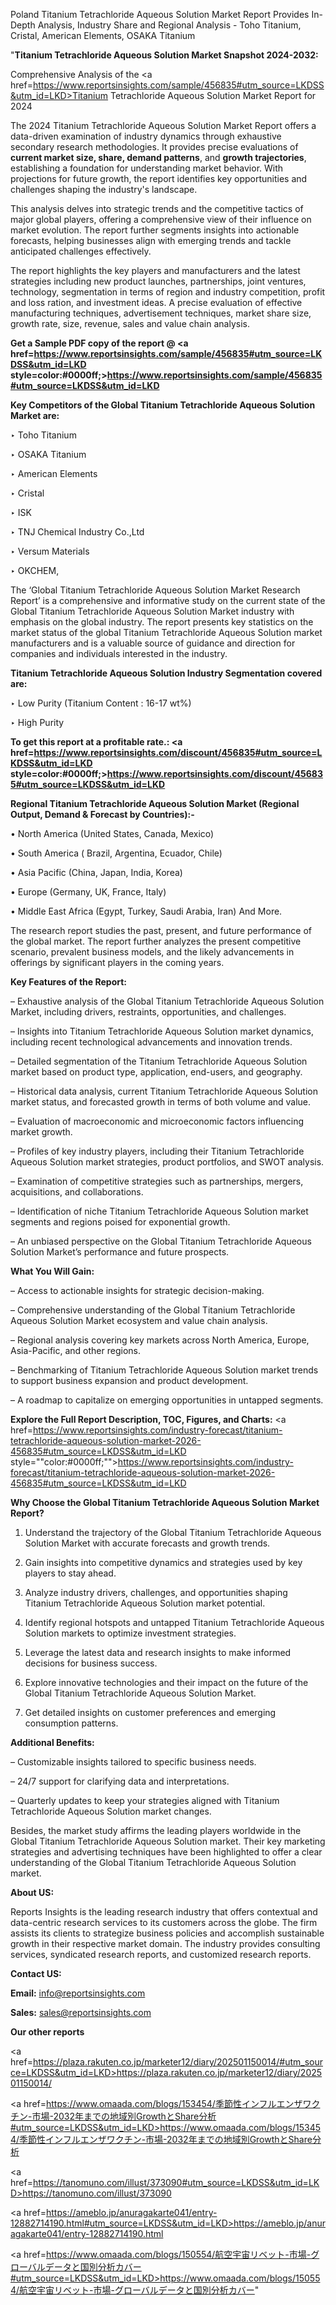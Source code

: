 Poland Titanium Tetrachloride Aqueous Solution Market Report Provides In-Depth Analysis, Industry Share and Regional Analysis - Toho Titanium, Cristal, American Elements, OSAKA Titanium

"<strong>Titanium Tetrachloride Aqueous Solution Market Snapshot 2024-2032:</strong>

Comprehensive Analysis of the <a href=https://www.reportsinsights.com/sample/456835#utm_source=LKDSS&utm_id=LKD>Titanium Tetrachloride Aqueous Solution Market</a> Report for 2024

The 2024 Titanium Tetrachloride Aqueous Solution Market Report offers a data-driven examination of industry dynamics through exhaustive secondary research methodologies. It provides precise evaluations of <strong>current market size, share, demand patterns</strong>, and <strong>growth trajectories</strong>, establishing a foundation for understanding market behavior. With projections for future growth, the report identifies key opportunities and challenges shaping the industry's landscape.

This analysis delves into strategic trends and the competitive tactics of major global players, offering a comprehensive view of their influence on market evolution. The report further segments insights into actionable forecasts, helping businesses align with emerging trends and tackle anticipated challenges effectively.

The report highlights the key players and manufacturers and the latest strategies including new product launches, partnerships, joint ventures, technology, segmentation in terms of region and industry competition, profit and loss ration, and investment ideas. A precise evaluation of effective manufacturing techniques, advertisement techniques, market share size, growth rate, size, revenue, sales and value chain analysis.

<strong>Get a Sample PDF copy of the report @ <a href=https://www.reportsinsights.com/sample/456835#utm_source=LKDSS&utm_id=LKD style=color:#0000ff;>https://www.reportsinsights.com/sample/456835#utm_source=LKDSS&utm_id=LKD</a></strong>

<strong>Key Competitors of the Global Titanium Tetrachloride Aqueous Solution Market are:</strong>

‣ Toho Titanium

‣ OSAKA Titanium

‣ American Elements

‣ Cristal

‣ ISK

‣ TNJ Chemical Industry Co.,Ltd

‣ Versum Materials

‣ OKCHEM,

The ‘Global Titanium Tetrachloride Aqueous Solution Market Research Report’ is a comprehensive and informative study on the current state of the Global Titanium Tetrachloride Aqueous Solution Market industry with emphasis on the global industry. The report presents key statistics on the market status of the global Titanium Tetrachloride Aqueous Solution market manufacturers and is a valuable source of guidance and direction for companies and individuals interested in the industry.

<strong>Titanium Tetrachloride Aqueous Solution Industry Segmentation covered are:</strong>

‣ Low Purity (Titanium Content : 16-17 wt%)

‣ High Purity

<strong>To get this report at a profitable rate.: <a href=https://www.reportsinsights.com/discount/456835#utm_source=LKDSS&utm_id=LKD style=color:#0000ff;>https://www.reportsinsights.com/discount/456835#utm_source=LKDSS&utm_id=LKD</a></strong>

<strong>Regional Titanium Tetrachloride Aqueous Solution Market (Regional Output, Demand &amp; Forecast by Countries):-</strong>

• North America (United States, Canada, Mexico)

• South America ( Brazil, Argentina, Ecuador, Chile)

• Asia Pacific (China, Japan, India, Korea)

• Europe (Germany, UK, France, Italy)

• Middle East Africa (Egypt, Turkey, Saudi Arabia, Iran) And More.

The research report studies the past, present, and future performance of the global market. The report further analyzes the present competitive scenario, prevalent business models, and the likely advancements in offerings by significant players in the coming years.

<strong>Key Features of the Report:</strong>

– Exhaustive analysis of the Global Titanium Tetrachloride Aqueous Solution Market, including drivers, restraints, opportunities, and challenges.

– Insights into Titanium Tetrachloride Aqueous Solution market dynamics, including recent technological advancements and innovation trends.

– Detailed segmentation of the Titanium Tetrachloride Aqueous Solution market based on product type, application, end-users, and geography.

– Historical data analysis, current Titanium Tetrachloride Aqueous Solution market status, and forecasted growth in terms of both volume and value.

– Evaluation of macroeconomic and microeconomic factors influencing market growth.

– Profiles of key industry players, including their Titanium Tetrachloride Aqueous Solution market strategies, product portfolios, and SWOT analysis.

– Examination of competitive strategies such as partnerships, mergers, acquisitions, and collaborations.

– Identification of niche Titanium Tetrachloride Aqueous Solution market segments and regions poised for exponential growth.

– An unbiased perspective on the Global Titanium Tetrachloride Aqueous Solution Market’s performance and future prospects.

<strong>What You Will Gain:</strong>

– Access to actionable insights for strategic decision-making.

– Comprehensive understanding of the Global Titanium Tetrachloride Aqueous Solution Market ecosystem and value chain analysis.

– Regional analysis covering key markets across North America, Europe, Asia-Pacific, and other regions.

– Benchmarking of Titanium Tetrachloride Aqueous Solution market trends to support business expansion and product development.

– A roadmap to capitalize on emerging opportunities in untapped segments.

<strong>Explore the Full Report Description, TOC, Figures, and Charts:</strong>
<a href=https://www.reportsinsights.com/industry-forecast/titanium-tetrachloride-aqueous-solution-market-2026-456835#utm_source=LKDSS&utm_id=LKD style=""color:#0000ff;"">https://www.reportsinsights.com/industry-forecast/titanium-tetrachloride-aqueous-solution-market-2026-456835#utm_source=LKDSS&utm_id=LKD</a>

<strong>Why Choose the Global Titanium Tetrachloride Aqueous Solution Market Report?</strong>

1. Understand the trajectory of the Global Titanium Tetrachloride Aqueous Solution Market with accurate forecasts and growth trends.

2. Gain insights into competitive dynamics and strategies used by key players to stay ahead.

3. Analyze industry drivers, challenges, and opportunities shaping Titanium Tetrachloride Aqueous Solution market potential.

4. Identify regional hotspots and untapped Titanium Tetrachloride Aqueous Solution markets to optimize investment strategies.

5. Leverage the latest data and research insights to make informed decisions for business success.

6. Explore innovative technologies and their impact on the future of the Global Titanium Tetrachloride Aqueous Solution Market.

7. Get detailed insights on customer preferences and emerging consumption patterns.

<strong>Additional Benefits:</strong>

– Customizable insights tailored to specific business needs.

– 24/7 support for clarifying data and interpretations.

– Quarterly updates to keep your strategies aligned with Titanium Tetrachloride Aqueous Solution market changes.

Besides, the market study affirms the leading players worldwide in the Global Titanium Tetrachloride Aqueous Solution market. Their key marketing strategies and advertising techniques have been highlighted to offer a clear understanding of the Global Titanium Tetrachloride Aqueous Solution market.

<strong><strong>About US</strong>:</strong>

Reports Insights is the leading research industry that offers contextual and data-centric research services to its customers across the globe. The firm assists its clients to strategize business policies and accomplish sustainable growth in their respective market domain. The industry provides consulting services, syndicated research reports, and customized research reports.

<strong>Contact US:</strong>

<p class=><b>Email:</b> <a href=mailto:info@reportsinsights.com>info@reportsinsights.com</a></p>
<p class=><b>Sales:</b> <a href=mailto:sales@reportsinsights.com>sales@reportsinsights.com</a></p>

<strong>Our other reports</strong>

<a href=https://plaza.rakuten.co.jp/marketer12/diary/202501150014/#utm_source=LKDSS&utm_id=LKD>https://plaza.rakuten.co.jp/marketer12/diary/202501150014/</a>

<a href=https://www.omaada.com/blogs/153454/季節性インフルエンザワクチン-市場-2032年までの地域別GrowthとShare分析#utm_source=LKDSS&utm_id=LKD>https://www.omaada.com/blogs/153454/季節性インフルエンザワクチン-市場-2032年までの地域別GrowthとShare分析</a>

<a href=https://tanomuno.com/illust/373090#utm_source=LKDSS&utm_id=LKD>https://tanomuno.com/illust/373090</a>

<a href=https://ameblo.jp/anuragakarte041/entry-12882714190.html#utm_source=LKDSS&utm_id=LKD>https://ameblo.jp/anuragakarte041/entry-12882714190.html</a>

<a href=https://www.omaada.com/blogs/150554/航空宇宙リベット-市場-グローバルデータと国別分析カバー#utm_source=LKDSS&utm_id=LKD>https://www.omaada.com/blogs/150554/航空宇宙リベット-市場-グローバルデータと国別分析カバー</a>"
